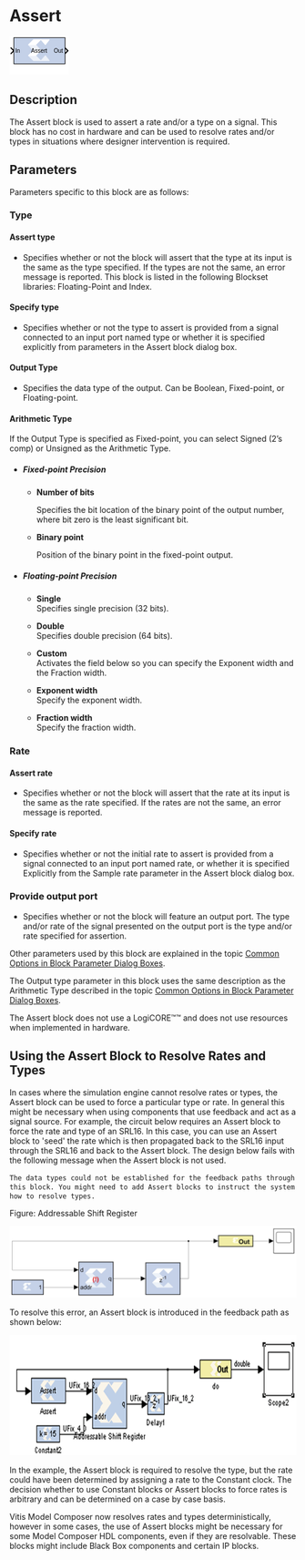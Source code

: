 # Assert

![](./Images/block.png)

## Description

The Assert block is used to assert a rate and/or a type on a
signal. This block has no cost in hardware and can be used to resolve
rates and/or types in situations where designer intervention is
required.

## Parameters

Parameters specific to this block are as follows:

### Type  
#### Assert type  
* Specifies whether or not the block will assert that the type at its
input is the same as the type specified. If the types are not the same,
an error message is reported. This block is listed in the following Blockset libraries: Floating-Point and Index.

#### Specify type  
* Specifies whether or not the type to assert is provided from a signal
connected to an input port named type or whether it is specified
explicitly from parameters in the Assert block dialog box.

#### Output Type  
* Specifies the data type of the output. Can be Boolean, Fixed-point, or
Floating-point.

#### Arithmetic Type  
If the Output Type is specified as Fixed-point, you can select Signed
(2’s comp) or Unsigned as the Arithmetic Type.

* ##### Fixed-point Precision  
  * **Number of bits**
  
    Specifies the bit location of the binary point of the output number,
where bit zero is the least significant bit.

  * **Binary point**
  
    Position of the binary point in the fixed-point output.

* ##### Floating-point Precision  
  * **Single**  
    Specifies single precision (32 bits).

  * **Double**  
    Specifies double precision (64 bits).

  * **Custom**  
    Activates the field below so you can specify the Exponent width and the Fraction width.

  * **Exponent width**  
    Specify the exponent width.

  * **Fraction width**  
    Specify the fraction width.


### Rate  
#### Assert rate  
* Specifies whether or not the block will assert that the rate at its
input is the same as the rate specified. If the rates are not the same,
an error message is reported.

#### Specify rate  
* Specifies whether or not the initial rate to assert is provided from a
signal connected to an input port named rate, or whether it is
specified Explicitly from the Sample rate parameter in the Assert block
dialog box.


### Provide output port  
* Specifies whether or not the block will feature an output port. The type
and/or rate of the signal presented on the output port is the type
and/or rate specified for assertion.

Other parameters used by this block are explained in the topic [Common
Options in Block Parameter Dialog
Boxes](common-options-in-block-parameter-dialog-boxes-aa1032308.html).

The Output type parameter in this block uses the same description as the
Arithmetic Type described in the topic [Common Options in Block
Parameter Dialog
Boxes](common-options-in-block-parameter-dialog-boxes-aa1032308.html).

The Assert block does not use a LogiCORE™™ and does not use
resources when implemented in hardware.

## Using the Assert Block to Resolve Rates and Types

In cases where the simulation engine cannot resolve rates or types, the
Assert block can be used to force a particular type or rate. In general
this might be necessary when using components that use feedback and act
as a signal source. For example, the circuit below requires an Assert
block to force the rate and type of an SRL16. In this case, you can use
an Assert block to 'seed' the rate which is then propagated back to the
SRL16 input through the SRL16 and back to the Assert block. The design
below fails with the following message when the Assert block is not
used.

``` pre
The data types could not be established for the feedback paths through this block. You might need to add Assert blocks to instruct the system how to resolve types.
```

Figure: Addressable Shift Register

![](./Images/dnd1555432822360.png)

To resolve this error, an Assert block is introduced in the feedback
path as shown below:


![](./Images/ujx1653480863024.png)

In the example, the Assert block is required to resolve the type, but
the rate could have been determined by assigning a rate to the Constant
clock. The decision whether to use Constant blocks or Assert blocks to
force rates is arbitrary and can be determined on a case by case basis.

Vitis Model Composer now resolves rates and types deterministically, however
in some cases, the use of Assert blocks might be necessary for some
Model Composer HDL components, even if they are resolvable. These blocks
might include Black Box components and certain IP blocks.
